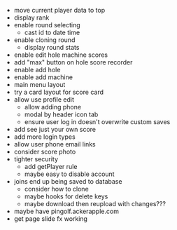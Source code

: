 - move current player data to top
- display rank
- enable round selecting
  - cast id to date time
- enable cloning round
  - display round stats
- enable edit hole machine scores
- add "max" button on hole score recorder
- enable add hole
- enable add machine
- main menu layout
- try a card layout for score card
- allow use profile edit
  - allow adding phone
  - modal by header icon tab
  - ensure user log in doesn't overwrite custom saves
- add see just your own score
- add more login types
- allow user phone email links
- consider score photo
- tighter security
  - add getPlayer rule
  - maybe easy to disable account
- joins end up being saved to database
  - consider how to clone
  - maybe hooks for delete keys
  - maybe download then reupload with changes???
- maybe have pingolf.ackerapple.com
- get page slide fx working
